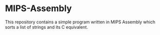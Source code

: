 MIPS-Assembly
=============

This repository contains a simple program written in MIPS Assembly which sorts a list of strings and its C equivalent.
